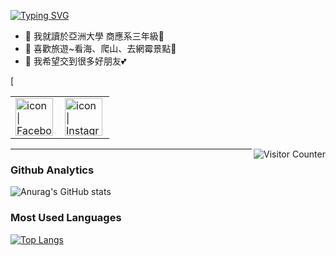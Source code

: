 <a href="https://git.io/typing-svg"><img src="https://readme-typing-svg.herokuapp.com/demo/?font=Fira+Code&pause=1000&width=435&lines=Welcome+to+Yun-1111+homepage " alt="Typing SVG" /></a>

- 🧸  我就讀於亞洲大學 商應系三年級📘 
- 🧸  喜歡旅遊~看海、爬山、去網霉景點🎀 
- 🧸  我希望交到很多好朋友💕  

<table>
  <tbody>
    <tr>
      <td><a href="https://www.facebook.com/peiyun.li.902/"><img align="left" src="https://user-images.githubusercontent.com/8935531/161361100-1fe2b952-4a79-48ec-8646-58f1f4f9738c.gif" alt="icon | Facebook" width="60"/></a></td>
      <td><a href="https://www.instagram.com/yun_1016_/"><img align="left" src="https://user-images.githubusercontent.com/8935531/161361084-a010cae7-5b98-4d09-a189-03862dc6e86e.gif" alt="icon | Instagram" width="60"/></a></td>
   [ </tr>
  </tbody>
</table>
<img align="right" alt="Visitor Counter" src="https://komarev.com/ghpvc/?username=htchu&style=flat-square&&label=Profile+Views&color=50A1FF">

---

### Github Analytics
![Anurag's GitHub stats](https://github-readme-stats.vercel.app/api?username=Yun-1111&show_icons=true&theme=radical)

### Most Used Languages
[![Top Langs](https://github-readme-stats.vercel.app/api/top-langs/?username=Yun-1111&layout=compact)](https://github.com/anuraghazra/github-readme-stats)
